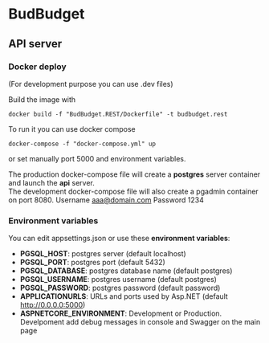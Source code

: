 # BudBudget

## API server

### Docker deploy

(For development purpose you can use .dev files)

Build the image with

	docker build -f "BudBudget.REST/Dockerfile" -t budbudget.rest

To run it you can use docker compose

	docker-compose -f "docker-compose.yml" up

or set manually port 5000 and environment variables.

The production docker-compose file will create a **postgres** server container and launch the **api** server.  
The development docker-compose file will also create a pgadmin container on port 8080. Username aaa@domain.com Password 1234



### Environment variables

You can edit appsettings.json or use these **environment variables**:

* **PGSQL_HOST**: postgres server (default localhost)
* **PGSQL_PORT**: postgres port (default 5432)
* **PGSQL_DATABASE**: postgres database name (default postgres)
* **PGSQL_USERNAME**: postgres username (default postgres)
* **PGSQL_PASSWORD**: postgres password (default password)
* **APPLICATIONURLS**: URLs and ports used by Asp.NET (default http://0.0.0.0:5000)
* **ASPNETCORE_ENVIRONMENT**: Development or Production. Develpoment add debug messages in console and Swagger on the main page